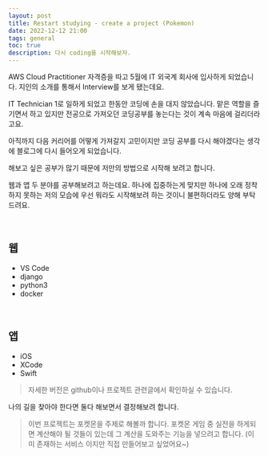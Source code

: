 ```yaml
---
layout: post
title: Restart studying - create a project (Pokemon)
date: 2022-12-12 21:00
tags: general
toc: true
description: 다시 coding을 시작해보자.
---
```


AWS Cloud Practitioner 자격증을 따고 5월에 IT 외국계 회사에 입사하게 되었습니다.
지인의 소개를 통해서 Interview를 보게 됐는데요.

IT Technician 1로 일하게 되었고 한동안 코딩에 손을 대지 않았습니다.
맡은 역할을 즐기면서 하고 있지만 전공으로 가져오던 코딩공부를 놓는다는 것이 계속 마음에 걸리더라고요.

아직까지 다음 커리어를 어떻게 가져갈지 고민이지만
코딩 공부를 다시 해야겠다는 생각에 블로그에 다시 들어오게 되었습니다.

해보고 싶은 공부가 많기 때문에 저만의 방법으로 시작해 보려고 합니다.

웹과 앱 두 분야를 공부해보려고 하는데요. 하나에 집중하는게 맞지만 하나에 오래 정착하지 못하는 저의 모습에 우선 뭐라도 시작해보려 하는 것이니 불편하더라도 양해 부탁드려요.

<br>

## 웹
- VS Code
- django
- python3
- docker

<br>

## 앱
- iOS
- XCode
- Swift

> 자세한 버전은 github이나 프로젝트 관련글에서 확인하실 수 있습니다.

나의 길을 찾아야 한다면 둘다 해보면서 결정해보려 합니다.

> 이번 프로젝트는 포켓몬을 주제로 해볼까 합니다.
> 포켓몬 게임 중 실전을 하게되면 계산해야 될 것들이 있는데 그 계산을 도와주는 기능을 넣으려고 합니다.
> (이미 존재하는 서비스 이지만 직접 만들어보고 싶었어요~)